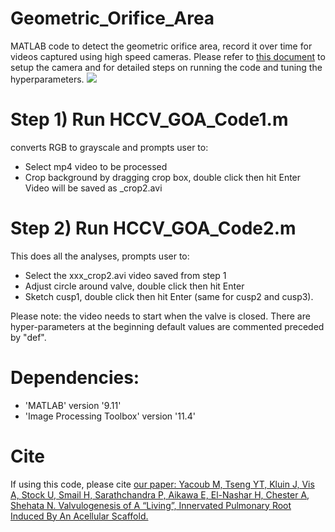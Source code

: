 # Geometric_Orifice_Area
MATLAB code to detect the geometric orifice area, record it over time for videos captured using high speed cameras.
Please refer to [this document](https://github.com/nairouzshehata/Geometric_Orifice_Area/blob/main/GOA%20Matlab%20user%20protocol.pdf) to setup the camera and for detailed steps on running the code and tuning the hyperparameters.
![](https://github.com/nairouzshehata/Geometric_Orifice_Area/blob/56ecd9f4c312e86b5084d9598e0e6d522aba7410/GOA_synch.gif)



# Step 1) Run HCCV_GOA_Code1.m #
converts RGB to grayscale and prompts user to: 
* Select mp4 video to be processed
* Crop background by dragging crop box, double click then hit Enter
Video will be saved as <original video name>_crop2.avi    

# Step 2) Run HCCV_GOA_Code2.m #
This does all the analyses, prompts user to:
* Select the xxx_crop2.avi video saved from step 1 
* Adjust circle around valve, double click then hit Enter
* Sketch cusp1, double click then hit Enter (same for cusp2 and cusp3).   

Please note: the video needs to start when the valve is closed. There are hyper-parameters at the beginning default values are commented preceded by "def".

# Dependencies:
* 'MATLAB'	version '9.11'
* 'Image Processing Toolbox'	version '11.4'

# Cite
If using this code, please cite [our paper: Yacoub M, Tseng YT, Kluin J, Vis A, Stock U, Smail H, Sarathchandra P, Aikawa E, El-Nashar H, Chester A, Shehata N. Valvulogenesis of A “Living”, Innervated Pulmonary Root Induced By An Acellular Scaffold.](https://www.researchsquare.com/article/rs-2322351/latest) 



